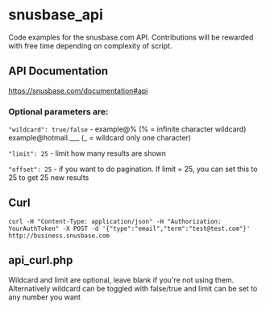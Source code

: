 # snusbase_api
Code examples for the snusbase.com API. Contributions will be rewarded with free time depending on complexity of script.

## API Documentation
https://snusbase.com/documentation#api


### Optional parameters are:
`"wildcard": true/false` - example@% (% = infinite character wildcard) example@hotmail.___ (_ = wildcard only one character)

`"limit": 25` - limit how many results are shown

`"offset": 25` - if you want to do pagination. If limit = 25, you can set this to 25 to get 25 new results


## Curl
`curl -H "Content-Type: application/json" -H "Authorization: YourAuthToken" -X POST -d '{"type":"email","term":"test@test.com"}' http://business.snusbase.com`


## api_curl.php
Wildcard and limit are optional, leave blank if you're not using them. Alternatively wildcard can be toggled with false/true and limit can be set to any number you want

